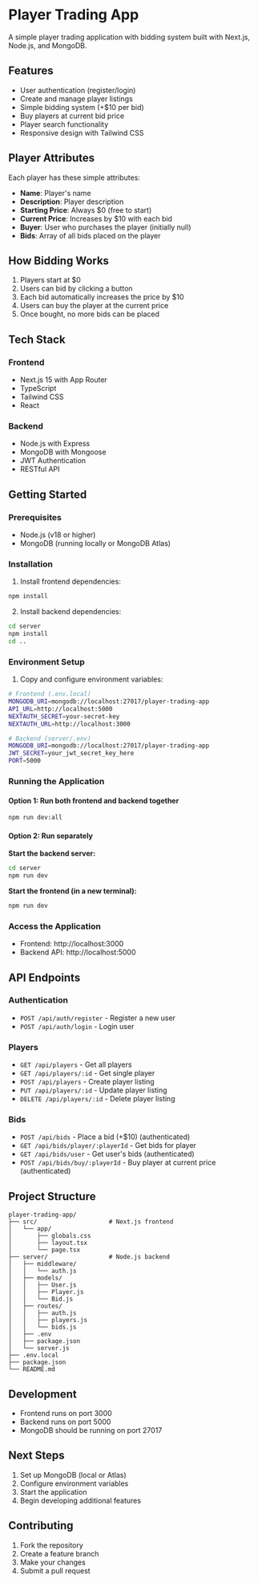 # Player Trading App

A simple player trading application with bidding system built with Next.js, Node.js, and MongoDB.

## Features

- User authentication (register/login)
- Create and manage player listings
- Simple bidding system (+$10 per bid)
- Buy players at current bid price
- Player search functionality
- Responsive design with Tailwind CSS

## Player Attributes

Each player has these simple attributes:
- **Name**: Player's name
- **Description**: Player description
- **Starting Price**: Always $0 (free to start)
- **Current Price**: Increases by $10 with each bid
- **Buyer**: User who purchases the player (initially null)
- **Bids**: Array of all bids placed on the player

## How Bidding Works

1. Players start at $0
2. Users can bid by clicking a button
3. Each bid automatically increases the price by $10
4. Users can buy the player at the current price
5. Once bought, no more bids can be placed

## Tech Stack

### Frontend
- Next.js 15 with App Router
- TypeScript
- Tailwind CSS
- React

### Backend
- Node.js with Express
- MongoDB with Mongoose
- JWT Authentication
- RESTful API

## Getting Started

### Prerequisites
- Node.js (v18 or higher)
- MongoDB (running locally or MongoDB Atlas)

### Installation

1. Install frontend dependencies:
```bash
npm install
```

2. Install backend dependencies:
```bash
cd server
npm install
cd ..
```

### Environment Setup

1. Copy and configure environment variables:
```bash
# Frontend (.env.local)
MONGODB_URI=mongodb://localhost:27017/player-trading-app
API_URL=http://localhost:5000
NEXTAUTH_SECRET=your-secret-key
NEXTAUTH_URL=http://localhost:3000

# Backend (server/.env)
MONGODB_URI=mongodb://localhost:27017/player-trading-app
JWT_SECRET=your_jwt_secret_key_here
PORT=5000
```

### Running the Application

#### Option 1: Run both frontend and backend together
```bash
npm run dev:all
```

#### Option 2: Run separately

**Start the backend server:**
```bash
cd server
npm run dev
```

**Start the frontend (in a new terminal):**
```bash
npm run dev
```

### Access the Application

- Frontend: http://localhost:3000
- Backend API: http://localhost:5000

## API Endpoints

### Authentication
- `POST /api/auth/register` - Register a new user
- `POST /api/auth/login` - Login user

### Players
- `GET /api/players` - Get all players
- `GET /api/players/:id` - Get single player
- `POST /api/players` - Create player listing
- `PUT /api/players/:id` - Update player listing
- `DELETE /api/players/:id` - Delete player listing

### Bids
- `POST /api/bids` - Place a bid (+$10) (authenticated)
- `GET /api/bids/player/:playerId` - Get bids for player
- `GET /api/bids/user` - Get user's bids (authenticated)
- `POST /api/bids/buy/:playerId` - Buy player at current price (authenticated)

## Project Structure

```
player-trading-app/
├── src/                    # Next.js frontend
│   └── app/
│       ├── globals.css
│       ├── layout.tsx
│       └── page.tsx
├── server/                 # Node.js backend
│   ├── middleware/
│   │   └── auth.js
│   ├── models/
│   │   ├── User.js
│   │   ├── Player.js
│   │   └── Bid.js
│   ├── routes/
│   │   ├── auth.js
│   │   ├── players.js
│   │   └── bids.js
│   ├── .env
│   ├── package.json
│   └── server.js
├── .env.local
├── package.json
└── README.md
```

## Development

- Frontend runs on port 3000
- Backend runs on port 5000
- MongoDB should be running on port 27017

## Next Steps

1. Set up MongoDB (local or Atlas)
2. Configure environment variables
3. Start the application
4. Begin developing additional features

## Contributing

1. Fork the repository
2. Create a feature branch
3. Make your changes
4. Submit a pull request

